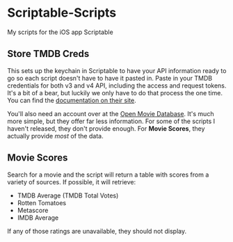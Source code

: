 # Scriptable-Scripts
My scripts for the iOS app Scriptable

## Store TMDB Creds
This sets up the keychain in Scriptable to have your API information ready to go so each script doesn't have to have it pasted in. Paste in your TMDB credentials for both v3 and v4 API, including the access and request tokens. It's a bit of a bear, but luckily we only have to do that process the one time. You can find the [documentation on their site](https://developers.themoviedb.org/3/getting-started/introduction).

You'll also need an account over at the [Open Movie Database](https://omdbapi.com). It's much more simple, but they offer far less information. For some of the scripts I haven't released, they don't provide enough. For **Movie Scores**, they actually provide *most* of the data.

## Movie Scores
Search for a movie and the script will return a table with scores from a variety of sources. If possible, it will retrieve:

* TMDB Average (TMDB Total Votes)
* Rotten Tomatoes
* Metascore
* IMDB Average

If any of those ratings are unavailable, they should not display.
